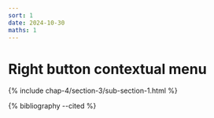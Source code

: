 ```yaml
---
sort: 1
date: 2024-10-30
maths: 1
---
```


# Right button contextual menu

{% include chap-4/section-3/sub-section-1.html %}

{% bibliography --cited %}

